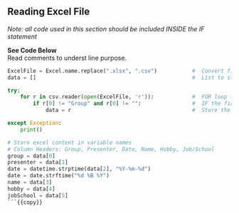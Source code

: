 ## Reading Excel File
_Note: all code used in this section should be included INSIDE the IF statement_

**See Code Below**
<br>
Read comments to underst line purpose.
```python
ExcelFile = Excel.name.replace(".xlsx", ".csv")           #  Convert file type from .xlsx to .csv (this is to use a simpler coding format)
data = []                                                 #  List to store the row of information wanted from the Excel File

try:
    for r in csv.reader(open(ExcelFile, 'r')):            #  FOR loop to read through each row in the Excel file
        if r[0] != "Group" and r[0] != "":                #  IF the first item in the list is not the title or empty then...
            data = r                                      #  Store the list in the variable named 'data'

except Exception:
    print()

# Store excel content in variable names
# Column Headers: Group, Presenter, Date, Name, Hobby, Job/School 
group = data[0]
presenter = data[1]
date = datetime.strptime(data[2], "%Y-%m-%d")
date = date.strftime("%d %B %Y")
name = data[3]
hobby = data[4]
jobSchool = data[5]
```{{copy}}
